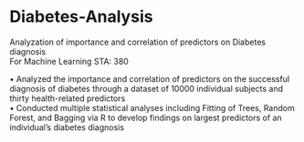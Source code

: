 # Diabetes-Analysis
Analyzation of importance and correlation of predictors on Diabetes diagnosis  
For Machine Learning STA: 380

• Analyzed the importance and correlation of predictors on the successful diagnosis of diabetes through a dataset of 10000 individual subjects and thirty health-related predictors  
• Conducted multiple statistical analyses including Fitting of Trees, Random Forest, and Bagging via R to develop findings on largest predictors of an individual’s diabetes diagnosis
